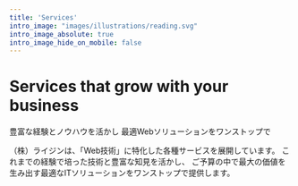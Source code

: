 ```yaml
---
title: 'Services'
intro_image: "images/illustrations/reading.svg"
intro_image_absolute: true
intro_image_hide_on_mobile: false
---
```


# Services that grow with your business

豊富な経験とノウハウを活かし
最適Webソリューションをワンストップで

（株）ライジンは、「Web技術」に特化した各種サービスを展開しています。
これまでの経験で培った技術と豊富な知見を活かし、
ご予算の中で最大の価値を生み出す最適なITソリューションをワンストップで提供します。

